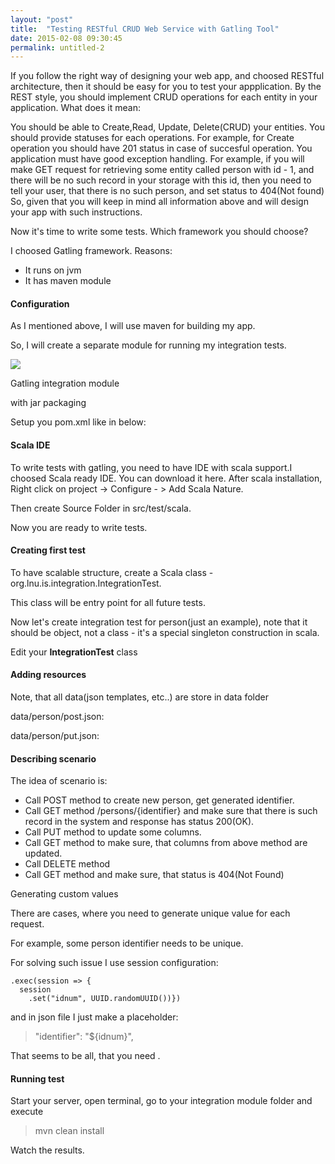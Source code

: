 ```yaml
---
layout: "post"
title:  "Testing RESTful CRUD Web Service with Gatling Tool"
date: 2015-02-08 09:30:45
permalink: untitled-2
---
```



If you follow the right way of designing your web app, and choosed RESTful architecture, then it should be easy for you to test your appplication. By the REST style, you should implement CRUD operations for each entity in your application. What does it mean:

You should be able to Create,Read, Update, Delete(CRUD) your entities.
You should provide statuses for each operations. For example, for Create operation you should have 201 status in case of succesful operation.
You application must have good exception handling. For example, if you will make GET request for retrieving some entity called person with id - 1, and there will be no such record in your storage with this id, then you need to tell your user, that there is no such person, and set status to 404(Not found)
So, given that you will keep in mind all information above and will design your app with such instructions.

Now it's time to write some tests. Which framework you should choose?

I choosed Gatling framework. Reasons:

* It runs on jvm
* It has maven module

#### Configuration

As I mentioned above, I will use maven for building my app.

So, I will create a separate module for running my integration tests.

![](assets/images/Screen-Shot-2015-01-03-at-4-33-55-PM.png)

Gatling integration module

with jar packaging

Setup you pom.xml like in below:

<script src="https://gist.github.com/johnyUA/c96c985e54e5168bc3ea.js"></script>

#### Scala IDE

To write tests with gatling, you need to have IDE with scala support.I choosed Scala ready IDE. You can download it here. After scala installation, Right click on project -> Configure - > Add Scala Nature.

Then create Source Folder in src/test/scala.

Now you are ready to write tests.

#### Creating first test

To have scalable structure, create a Scala class - org.lnu.is.integration.IntegrationTest.

<script src="https://gist.github.com/johnyUA/d1c2ab901d5f827980a0.js"></script>

This class will be entry point for all future tests.

Now let's create integration test for person(just an example), note that it should be object, not a class - it's a special singleton construction in scala.

<script src="https://gist.github.com/johnyUA/32c4d07f9170ee8aae12.js"></script>

Edit your **IntegrationTest** class

<script src="https://gist.github.com/johnyUA/f9754f16384df60088ad.js"></script>

#### Adding resources

Note, that all data(json templates, etc..) are store in data folder

data/person/post.json:

<script src="https://gist.github.com/johnyUA/d8f7f01f4317b4c3ca22.js"></script>

data/person/put.json:

<script src="https://gist.github.com/johnyUA/dc8d00afb9bed69ef34c.js"></script>

#### Describing scenario

The idea of scenario is:

* Call POST method to create new person, get generated identifier.
* Call GET method /persons/{identifier} and make sure that there is such record in the system and response has status 200(OK).
* Call PUT method to update some columns.
* Call GET method to make sure, that columns from above method are updated.
* Call DELETE method
* Call GET method and make sure, that status is 404(Not Found)

Generating custom values

There are cases, where you need to generate unique value for each request.

For example, some person identifier needs to be unique.

For solving such issue I use session configuration:

    .exec(session => {
      session
        .set("idnum", UUID.randomUUID())})
and in json file I just make a placeholder:

> "identifier": "${idnum}",

That seems to be all, that you need .

#### Running test

Start your server, open terminal, go to your integration module folder and execute

> mvn clean install

Watch the results.